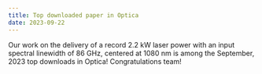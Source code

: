 ```yaml
---
title: Top downloaded paper in Optica
date: 2023-09-22
---
```


Our work on the delivery of a record 2.2 kW laser power with an input spectral linewidth of 86 GHz, centered at 1080 nm is among the September, 2023 top downloads in Optica! Congratulations team!

<!--more-->

